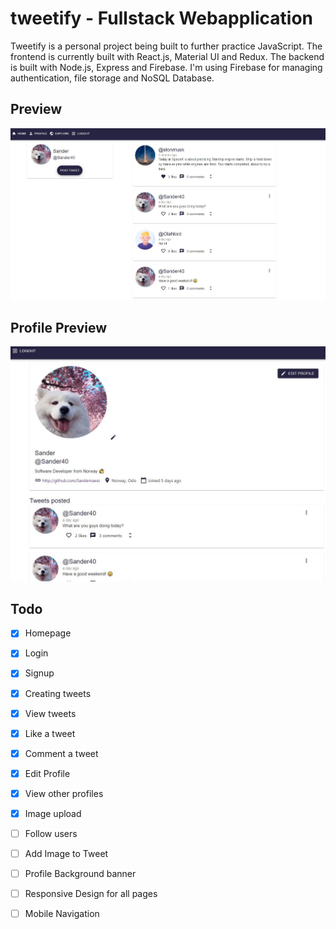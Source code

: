 # tweetify - Fullstack Webapplication

Tweetify is a personal project being built to further practice JavaScript. The frontend is currently built with React.js, Material UI and Redux. The backend is built with Node.js, Express and Firebase. I'm using Firebase for managing authentication, file storage and NoSQL Database. 


## Preview
![Design preview ](/docs/preview3.JPG)

## Profile Preview
![Design preview ](/docs/preview1.JPG)

## Todo
- [x] Homepage
- [x] Login
- [x] Signup
- [x] Creating tweets
- [x] View tweets
- [x] Like a tweet
- [x] Comment a tweet
- [x] Edit Profile
- [x] View other profiles
- [x] Image upload
- [ ] Follow users
- [ ] Add Image to Tweet
- [ ] Profile Background banner
- [ ] Responsive Design for all pages
- [ ] Mobile Navigation

